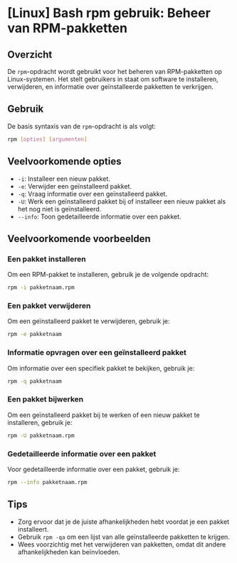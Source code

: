 # [Linux] Bash rpm gebruik: Beheer van RPM-pakketten

## Overzicht
De `rpm`-opdracht wordt gebruikt voor het beheren van RPM-pakketten op Linux-systemen. Het stelt gebruikers in staat om software te installeren, verwijderen, en informatie over geïnstalleerde pakketten te verkrijgen.

## Gebruik
De basis syntaxis van de `rpm`-opdracht is als volgt:

```bash
rpm [opties] [argumenten]
```

## Veelvoorkomende opties
- `-i`: Installeer een nieuw pakket.
- `-e`: Verwijder een geïnstalleerd pakket.
- `-q`: Vraag informatie over een geïnstalleerd pakket.
- `-U`: Werk een geïnstalleerd pakket bij of installeer een nieuw pakket als het nog niet is geïnstalleerd.
- `--info`: Toon gedetailleerde informatie over een pakket.

## Veelvoorkomende voorbeelden

### Een pakket installeren
Om een RPM-pakket te installeren, gebruik je de volgende opdracht:

```bash
rpm -i pakketnaam.rpm
```

### Een pakket verwijderen
Om een geïnstalleerd pakket te verwijderen, gebruik je:

```bash
rpm -e pakketnaam
```

### Informatie opvragen over een geïnstalleerd pakket
Om informatie over een specifiek pakket te bekijken, gebruik je:

```bash
rpm -q pakketnaam
```

### Een pakket bijwerken
Om een geïnstalleerd pakket bij te werken of een nieuw pakket te installeren, gebruik je:

```bash
rpm -U pakketnaam.rpm
```

### Gedetailleerde informatie over een pakket
Voor gedetailleerde informatie over een pakket, gebruik je:

```bash
rpm --info pakketnaam.rpm
```

## Tips
- Zorg ervoor dat je de juiste afhankelijkheden hebt voordat je een pakket installeert.
- Gebruik `rpm -qa` om een lijst van alle geïnstalleerde pakketten te krijgen.
- Wees voorzichtig met het verwijderen van pakketten, omdat dit andere afhankelijkheden kan beïnvloeden.